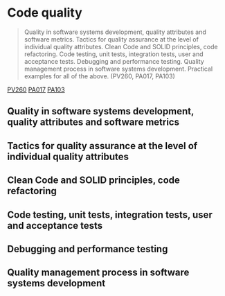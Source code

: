 # Code quality

> Quality in software systems development, quality attributes and software metrics. Tactics for quality assurance at the level of individual quality attributes. Clean Code and SOLID principles, code refactoring. Code testing, unit tests, integration tests, user and acceptance tests. Debugging and performance testing. Quality management process in software systems development. Practical examples for all of the above. (PV260, PA017, PA103)

[PV260](https://is.muni.cz/auth/el/fi/jaro2022/PV260/um/lectures/)
[PA017](https://is.muni.cz/auth/el/fi/podzim2021/PA017/um/cz/)
[PA103](https://is.muni.cz/auth/el/fi/podzim2021/PA103/um/)

## Quality in software systems development, quality attributes and software metrics

## Tactics for quality assurance at the level of individual quality attributes

## Clean Code and SOLID principles, code refactoring

## Code testing, unit tests, integration tests, user and acceptance tests

## Debugging and performance testing

## Quality management process in software systems development
